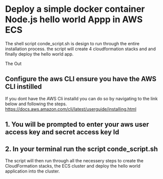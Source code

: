 # Deploy a simple docker container Node.js hello world Appp in AWS ECS

The shell script conde_script.sh is design to run through the entire installation process. the script will create 4 cloudformation stacks and and finally deploy the hello world app.

The Out

## Configure the aws CLI ensure you have the AWS CLI instilled 
If you dont have the AWS Cli installd you can do so by navigating to the link below and following the steps.
https://docs.aws.amazon.com/cli/latest/userguide/installing.html

## 1. You will be prompted to enter your aws user access key and secret access key Id


## 2. In your terminal run the script conde_script.sh 
The script will then run through all the  necessery steps to create the CloudFormation stacks, the ECS cluster and deploy the hello world application into the cluster.
